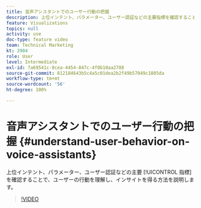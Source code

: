 ```yaml
---
title: 音声アシスタントでのユーザー行動の把握
description: 上位インテント、パラメーター、ユーザー認証などの主要指標を確認することで、ユーザーの行動を理解し、インサイトを得る方法を説明します。
feature: Visualizations
topics: null
activity: use
doc-type: feature video
team: Technical Marketing
kt: 2904
role: User
level: Intermediate
exl-id: 7a69541c-8cea-4454-847c-4f0b10aa2788
source-git-commit: 812184643b5c4a5c01dea2b2f49b57049c1805da
workflow-type: tm+mt
source-wordcount: '56'
ht-degree: 100%

---
```


# 音声アシスタントでのユーザー行動の把握 {#understand-user-behavior-on-voice-assistants}

上位インテント、パラメーター、ユーザー認証などの主要 [!UICONTROL 指標] を確認することで、ユーザーの行動を理解し、インサイトを得る方法を説明します。

>[!VIDEO](https://video.tv.adobe.com/v/27227/?quality=12&learn=on)
